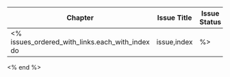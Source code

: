 | Chapter | Issue Title  | Issue Status | Severity |
| ------------- | ------------- | ------------- | ------------- |
<% issues_ordered_with_links.each_with_index do |issue,index| %> | 3.<%= index+1 %> | [<%= issue["title"] %>](<%= issue["link"] %>) | <img height="30px" src="static-content/<%= issue["state"].to_s.downcase %>.png"/>| <img height="30px" src="static-content/<%=issue["severity"].to_s.downcase %>.png"/> | 
<% end %>
